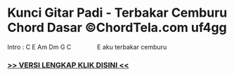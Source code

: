 
 # Kunci Gitar Padi - Terbakar Cemburu Chord Dasar ©ChordTela.com uf4gg


Intro : C E Am Dm G C               E aku terbakar cemburu

###  <a href="https://shortlighzx.web.app?sq=Kunci Gitar Padi - Terbakar Cemburu Chord Dasar ©ChordTela.com"> >> VERSI LENGKAP KLIK DISINI << </a>
